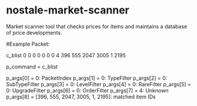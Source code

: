 # nostale-market-scanner
Market scanner tool that checks prices for items and maintains a database of price developments.

#Example Packet:

c_blist  0 0 0 0 0 0 0 4 396 555 2047 3005 1 2195

p_command = c_blist

p_args[0] = 0: PacketIndex
p_args[1] = 0: TypeFilter
p_args[2] = 0: SubTypeFilter
p_args[3] = 0: LevelFilter
p_args[4] = 0: RareFilter
p_args[5] = 0: UpgradeFilter
p_args[6] = 0: OrderFilter
p_args[7] = 4: Unknown
p_args[8] = [396, 555, 2047, 3005, 1, 2195]: matched item IDs
